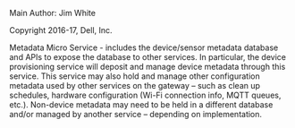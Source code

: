 Main Author:  Jim White

Copyright 2016-17, Dell, Inc.

Metadata Micro Service - includes the device/sensor metadata database and APIs to expose the database to other services.  In particular, the device provisioning service will deposit and manage device metadata through this service.  This service may also hold and manage other configuration metadata used by other services on the gateway – such as clean up schedules, hardware configuration (Wi-Fi connection info, MQTT queues, etc.).  Non-device metadata may need to be held in a different database and/or managed by another service – depending on implementation.

